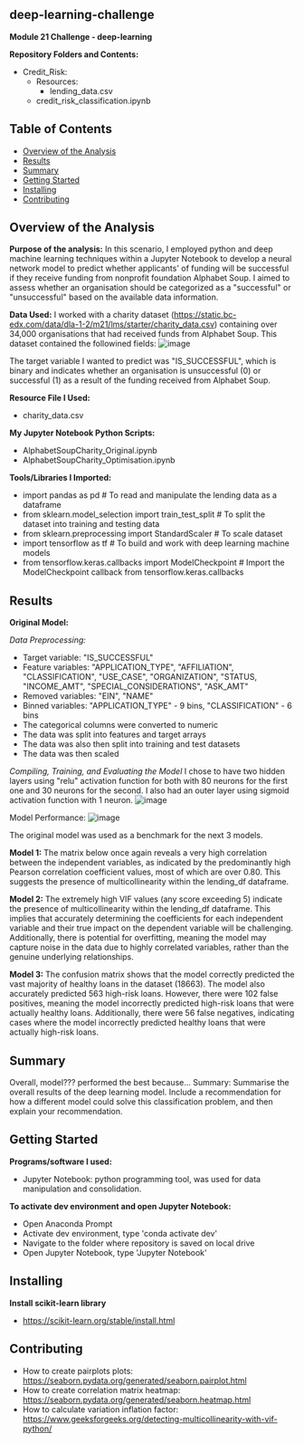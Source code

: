 ## deep-learning-challenge
**Module 21 Challenge - deep-learning**

**Repository Folders and Contents:**
- Credit_Risk:
  - Resources:
    - lending_data.csv
  - credit_risk_classification.ipynb


## Table of Contents

- [Overview of the Analysis](#overview-of-the-analysis)
- [Results](#results)
- [Summary](#summary)
- [Getting Started](#getting-started)
- [Installing](#installing)
- [Contributing](#contributing)


## Overview of the Analysis

**Purpose of the analysis:** In this scenario, I employed python and deep machine learning techniques within a Jupyter Notebook to develop a neural network model to predict whether applicants' of funding will be successful if they receive funding from nonprofit foundation Alphabet Soup. I aimed to assess whether an organisation should be categorized as a "successful" or "unsuccessful" based on the available data information.
  
**Data Used:** I worked with a charity dataset (https://static.bc-edx.com/data/dla-1-2/m21/lms/starter/charity_data.csv) containing over 34,000 organisations that had received funds from Alphabet Soup. This dataset contained the followined fields:
![image](https://github.com/KTamas03/deep-learning-challenge/assets/132874272/7b15f50b-727c-4e9a-9c70-5522b1f5c6e7)

The target variable I wanted to predict was "IS_SUCCESSFUL", which is binary and indicates whether an organisation is unsuccessful (0) or successful (1) as a result of the funding received from Alphabet Soup.
  
**Resource File I Used:**
  - charity_data.csv

**My Jupyter Notebook Python Scripts:**
  - AlphabetSoupCharity_Original.ipynb
  - AlphabetSoupCharity_Optimisation.ipynb

**Tools/Libraries I Imported:**
  - import pandas as pd # To read and manipulate the lending data as a dataframe
  - from sklearn.model_selection import train_test_split # To split the dataset into training and testing data
  - from sklearn.preprocessing import StandardScaler # To scale dataset
  - import tensorflow as tf # To build and work with deep learning machine models
  - from tensorflow.keras.callbacks import ModelCheckpoint # Import the ModelCheckpoint callback from tensorflow.keras.callbacks

## Results

**Original Model:**

*Data Preprocessing:*
  - Target variable: "IS_SUCCESSFUL"
  - Feature variables: "APPLICATION_TYPE", "AFFILIATION", "CLASSIFICATION",	"USE_CASE",	"ORGANIZATION",	"STATUS, "INCOME_AMT", "SPECIAL_CONSIDERATIONS", "ASK_AMT"
  - Removed variables: "EIN", "NAME"
  - Binned variables: "APPLICATION_TYPE" - 9 bins, "CLASSIFICATION" - 6 bins
  - The categorical columns were converted to numeric
  - The data was split into features and target arrays
  - The data was also then split into training and test datasets
  - The data was then scaled

*Compiling, Training, and Evaluating the Model*
I chose to have two hidden layers using "relu" activation function for both with 80 neurons for the first one and 30 neurons for the second. I also had an outer layer using sigmoid activation function with 1 neuron.
![image](https://github.com/KTamas03/deep-learning-challenge/assets/132874272/cca16c91-48ed-4668-a296-6fdef9d66b44)

Model Performance:
![image](https://github.com/KTamas03/deep-learning-challenge/assets/132874272/5f7e06a5-5205-4371-9460-ce784f170233)

The original model was used as a benchmark for the next 3 models.

**Model 1:**
The matrix below once again reveals a very high correlation between the independent variables, as indicated by the predominantly high Pearson correlation coefficient values, most of which are over 0.80. This suggests the presence of multicollinearity within the lending_df dataframe.


**Model 2:**
The extremely high VIF values (any score exceeding 5) indicate the presence of multicollinearity within the lending_df dataframe. This implies that accurately determining the coefficients for each independent variable and their true impact on the dependent variable will be challenging. Additionally, there is potential for overfitting, meaning the model may capture noise in the data due to highly correlated variables, rather than the genuine underlying relationships.


**Model 3:**
The confusion matrix shows that the model correctly predicted the vast majority of healthy loans in the dataset (18663). The model also accurately predicted 563 high-risk loans. However, there were 102 false positives, meaning the model incorrectly predicted high-risk loans that were actually healthy loans. Additionally, there were 56 false negatives, indicating cases where the model incorrectly predicted healthy loans that were actually high-risk loans.


## Summary

Overall, model??? performed the best because...
Summary: Summarise the overall results of the deep learning model. Include a recommendation for how a different model could solve this classification problem, and then explain your recommendation.

## Getting Started

**Programs/software I used:**
  - Jupyter Notebook: python programming tool, was used for data manipulation and consolidation.

**To activate dev environment and open Jupyter Notebook:**
  - Open Anaconda Prompt
  - Activate dev environment, type 'conda activate dev'
  - Navigate to the folder where repository is saved on local drive
  - Open Jupyter Notebook, type 'Jupyter Notebook'

## Installing

**Install scikit-learn library**
  - https://scikit-learn.org/stable/install.html
  
## Contributing
  - How to create pairplots plots: https://seaborn.pydata.org/generated/seaborn.pairplot.html
  - How to create correlation matrix heatmap: https://seaborn.pydata.org/generated/seaborn.heatmap.html
  - How to calculate variation inflation factor: https://www.geeksforgeeks.org/detecting-multicollinearity-with-vif-python/
